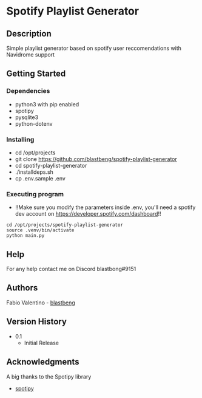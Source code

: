 # Spotify Playlist Generator

## Description

Simple playlist generator based on spotify user reccomendations with Navidrome support

## Getting Started

### Dependencies

* python3 with pip enabled
* spotipy
* pysqlite3
* python-dotenv

### Installing

* cd /opt/projects
* git clone https://github.com/blastbeng/spotify-playlist-generator
* cd spotify-playlist-generator
* ./installdeps.sh
* cp .env.sample .env 

### Executing program



* !!Make sure you modify the parameters inside .env, you'll need a spotify dev account on https://developer.spotify.com/dashboard!!
```
cd /opt/projects/spotify-playlist-generator
source .venv/bin/activate
python main.py
```

## Help

For any help contact me on Discord blastbong#9151

## Authors

Fabio Valentino - [blastbeng](https://github.com/blastbeng)  

## Version History

* 0.1
    * Initial Release

## Acknowledgments

A big thanks to the Spotipy library
* [spotipy](https://github.com/spotipy-dev/spotipy)